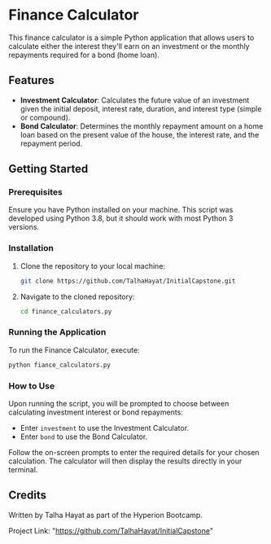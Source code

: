 # Finance Calculator

This finance calculator is a simple Python application that allows users to calculate either the interest they'll earn on an investment or the monthly repayments required for a bond (home loan).

## Features

- **Investment Calculator**: Calculates the future value of an investment given the initial deposit, interest rate, duration, and interest type (simple or compound).
- **Bond Calculator**: Determines the monthly repayment amount on a home loan based on the present value of the house, the interest rate, and the repayment period.

## Getting Started

### Prerequisites

Ensure you have Python installed on your machine. This script was developed using Python 3.8, but it should work with most Python 3 versions.

### Installation

1. Clone the repository to your local machine:
   ```sh
   git clone https://github.com/TalhaHayat/InitialCapstone.git
   ```
2. Navigate to the cloned repository:
   ```sh
   cd finance_calculators.py
   ```

### Running the Application

To run the Finance Calculator, execute:

```sh
python fiance_calculators.py
```

### How to Use

Upon running the script, you will be prompted to choose between calculating investment interest or bond repayments:

- Enter `investment` to use the Investment Calculator.
- Enter `bond` to use the Bond Calculator.

Follow the on-screen prompts to enter the required details for your chosen calculation. The calculator will then display the results directly in your terminal.

## Credits

Written by Talha Hayat as part of the Hyperion Bootcamp.

Project Link: "https://github.com/TalhaHayat/InitialCapstone"

